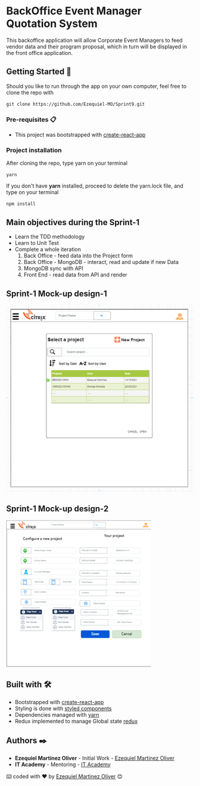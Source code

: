 # BackOffice Event Manager Quotation System

This backoffice application will allow Corporate Event Managers to feed vendor data and their program proposal, which in turn will be displayed in the front office application.

## Getting Started 🚀

Should you like to run through the app on your own computer, feel free to clone the repo with

```
git clone https://github.com/Ezequiel-MO/Sprint9.git
```

### Pre-requisites 📋

- This project was bootstrapped with [create-react-app](https://github.com/facebook/create-react-app)

### Project installation

After cloning the repo, type yarn on your terminal

```
yarn
```

If you don't have **yarn** installed, proceed to delete the yarn.lock file, and type on your terminal

```
npm install
```

## Main objectives during the Sprint-1

- Learn the TDD methodology
- Learn to Unit Test
- Complete a whole iteration
  1. Back Office - feed data into the Project form
  2. Back Office - MongoDB - interact, read and update if new Data
  3. MongoDB sync with API
  4. Front End - read data from API and render

## Sprint-1 Mock-up design-1

![Project board](/mockup-screenshots/sprint1-mockup.png?raw=true "Pop up screen when Project Name input in Header is submitted")

## Sprint-1 Mock-up design-2

![Project form](/mockup-screenshots/sprint1-mockup2.png?raw=true "Page where basic Project data is fed")

## Built with 🛠️

- Bootstrapped with [create-react-app](https://github.com/facebook/create-react-app)
- Styling is done with [styled components](https://styled-components.com/)
- Dependencies managed with [yarn](https://yarnpkg.com/)
- Redux implemented to manage Global state [redux](https://redux.js.org/)

## Authors ✒️

- **Ezequiel Martinez Oliver** - Initial Work - [Ezequiel Martinez Oliver](https://github.com/Ezequiel-MO)
- **IT Academy** - Mentoring - [IT Academy](https://www.barcelonactiva.cat/es/itacademy)

⌨️ coded with ❤️ by [Ezequiel Martinez Oliver](https://github.com/Ezequiel-MO) 😊
